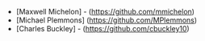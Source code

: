 
* [Maxwell Michelon] - (https://github.com/mmichelon)
* [Michael Plemmons] (https://github.com/MPlemmons)
* [Charles Buckley] - (https://github.com/cbuckley10)
